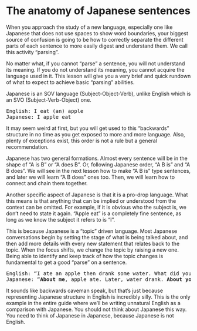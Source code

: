 # The anatomy of Japanese sentences

When you approach the study of a new language, especially one like Japanese that does not use spaces to show word boundaries, your biggest source of confusion is going to be how to correctly separate the different parts of each sentence to more easily digest and understand them. We call this activity “parsing”. 

No matter what, if you cannot “parse” a sentence, you will not understand its meaning. If you do not understand its meaning, you cannot acquire the language used in it. This lesson will give you a very brief and quick rundown of what to expect to achieve basic “parsing” abilities.

Japanese is an SOV language (Subject-Object-Verb), unlike English which is an SVO (Subject-Verb-Object) one. 

<pre>
English: I eat (an) apple
Japanese: I apple eat
</pre>

It may seem weird at first, but you will get used to this “backwards” structure in no time as you get exposed to more and more language. Also, plenty of exceptions exist, this order is not a rule but a general recommendation. 

Japanese has two general formations. Almost every sentence will be in the shape of “A is B” or “A does B”. Or, following Japanese order, “A B is” and “A B does”. We will see in the next lesson how to make “A B is” type sentences, and later we will learn “A B does” ones too. Then, we will learn how to connect and chain them together.

Another specific aspect of Japanese is that it is a pro-drop language. What this means is that anything that can be implied or understood from the context can be omitted. For example, if it is obvious who the subject is, we don’t need to state it again. “Apple eat” is a completely fine sentence, as long as we know the subject it refers to is “I”.


This is because Japanese is a “topic” driven language. Most Japanese conversations begin by setting the stage of what is being talked about, and then add more details with every new statement that relates back to the topic. When the focus shifts, we change the topic by raising a new one. Being able to identify and keep track of how the topic changes is fundamental to get a good “parse” on a sentence. 

<pre>
English: “I ate an apple then drank some water. What did you do?”   
Japanese: “<b>About me</b>, apple ate. Later, water drank. <b>About you</b>?”
</pre>

It sounds like backwards caveman speak, but that’s just because representing Japanese structure in English is incredibly silly. This is the only example in the entire guide where we’ll be writing unnatural English as a comparison with Japanese. You should not think about Japanese this way. You need to think of Japanese in Japanese, because Japanese is not English. 